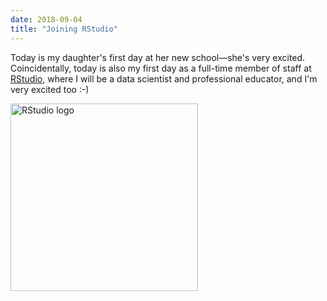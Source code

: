 ```yaml
---
date: 2018-09-04
title: "Joining RStudio"
---
```


Today is my daughter's first day at her new school—she's very excited.
Coincidentally,
today is also my first day as a full-time member of staff at [RStudio](http://rstudio.com),
where I will be a data scientist and professional educator,
and I'm very excited too :-)

<img src="@root/files/2018/09/RStudio-Logo-Blue-Gradient.png" alt="RStudio logo" width="300" class="centered">
